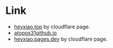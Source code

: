 # Link
- [heyxiao.top](https://heyxiao.top) by cloudflare page.
- [atopos31github.io](https://atopos31.github.io)
- [heyxiao.pages.dev](httpsheyxiao.pages.dev) by cloudflare page.